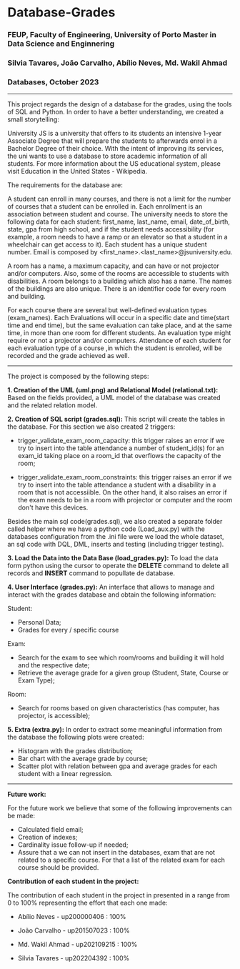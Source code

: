 # Database-Grades
### FEUP, Faculty of Engineering, University of Porto Master in Data Science and Enginnering 
### Silvia Tavares, João Carvalho, Abílio Neves, Md. Wakil Ahmad
### Databases, October 2023
---
This project regards the design of a database for the grades, using the tools of SQL and Python. In order to have a better understanding, we created a small storytelling:

University JS is a university that offers to its students an intensive 1-year Associate Degree that will prepare the students to afterwards enrol in a Bachelor Degree of their choice. With the intent of improving its services, the uni wants to use a database to store academic information of all students. For more information about the US educational system, please visit Education in the United States - Wikipedia.

The requirements for the database are:

A student can enroll in many courses, and there is not a limit for the number of courses that a student can be enrolled in. Each enrollment is an association between student and course.
The university needs to store the following data for each student: first_name, last_name, email, date_of_birth, state, gpa from high school, and if the student needs accessibility (for example, a room needs to have a ramp or an elevator so that a student in a wheelchair can get access to it). Each student has a unique student number.
Email is composed by <first_name>.<last_name>@jsuniversity.edu.

A room has a name, a maximum capacity, and can have or not projector and/or computers. Also, some of the rooms are accessible to students with disabilities. A room belongs to a building which also has a name. The names of the buildings are also unique. There is an identifier code for every room and building.

For each course there are several but well-defined evaluation types (exam_names).  Each Evaluations will occur in a specific date and time(start time and end time), but the same evaluation can take place, and at the same time, in more than one room for different students. An evaluation type might require or not a projector and/or computers. Attendance of each student for each evaluation type of a course ,in which the student is enrolled, will be recorded and the grade achieved as well.

---
The project is composed by the following steps:

**1. Creation of the UML (uml.png) and Relational Model (relational.txt):**
Based on the fields provided, a UML model of the database was created and the related relation model. 


**2. Creation of SQL script (grades.sql):**
This script will create the tables in the database. For this section we also created 2 triggers:

- trigger_validate_exam_room_capacity: this trigger raises an error if we try to insert into the table attendance a number of student_id(s) for an exam_id taking place on a room_id that overflows the capacity of the room;

- trigger_validate_exam_room_constraints: this trigger raises an error if we try to insert into the table attendance a student with a disability in a room that is not accessiible. On the other hand, it also raises an error if the exam needs to be in a room with projector or computer and the room don't have this devices.

Besides the main sql code(grades.sql), we also created a separate folder called helper where we have a python code (Load_aux.py) with the databases configuration from the .ini file were we load the whole dataset, an sql code with DQL, DML, inserts and testing (including trigger testing).


**3. Load the Data into the Data Base (load_grades.py):**
To load the data form python using the cursor to operate the **DELETE** command to delete all records and **INSERT** command to popullate de database.

**4. User Interface (grades.py):**
An interface that allows to manage and interact with the grades database and obtain the following information:

Student:
- Personal Data;
- Grades for every / specific course
  
Exam:
- Search for the exam to see which room/rooms and building it will hold and the respective date;
- Retrieve the average grade for a given group (Student, State, Course or Exam Type);
 
Room:
- Search for rooms based on given characteristics (has computer, has projector, is accessible);

**5. Extra (extra.py):**
In order to extract some meaningful information from the database the following plots were created:

- Histogram with the grades distribution;
- Bar chart with the average grade by course;
- Scatter plot with relation between gpa and average grades for each student with a linear regression.

---
**Future work:**

For the future work we believe that some of the following improvements can be made:
- Calculated field email;
- Creation of indexes;
- Cardinality issue follow-up if needed;
- Assure that a we can not insert in the databases, exam that are not related to a specific course. For that a list of the related exam for each course should be provided.


**Contribution of each student in the project:**

The contribution of each student in the project in presented in a range from 0 to 100% representing the effort that each one made:

- Abílio Neves - up200000406 : 100%

- João Carvalho - up201507023 : 100%

- Md. Wakil Ahmad - up202109215 : 100%

- Silvia Tavares - up202204392 : 100%


